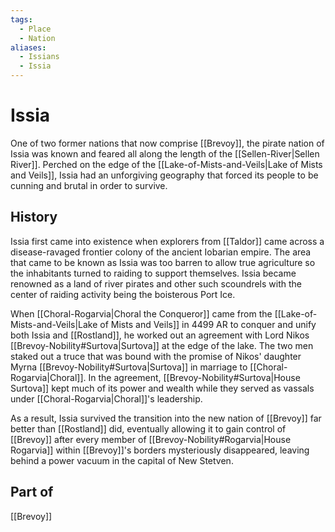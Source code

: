 ```yaml
---
tags:
  - Place
  - Nation
aliases:
  - Issians
  - Issia
---
```

# Issia
One of two former nations that now comprise [[Brevoy]], the pirate nation of Issia was known and feared all along the length of the [[Sellen-River|Sellen River]]. Perched on the edge of the [[Lake-of-Mists-and-Veils|Lake of Mists and Veils]], Issia had an unforgiving geography that forced its people to be cunning and brutal in order to survive.

## History
Issia first came into existence when explorers from [[Taldor]] came across a disease-ravaged frontier colony of the ancient Iobarian empire. The area that came to be known as Issia was too barren to allow true agriculture so the inhabitants turned to raiding to support themselves. Issia became renowned as a land of river pirates and other such scoundrels with the center of raiding activity being the boisterous Port Ice.

When [[Choral-Rogarvia|Choral the Conqueror]] came from the [[Lake-of-Mists-and-Veils|Lake of Mists and Veils]] in 4499 AR to conquer and unify both Issia and [[Rostland]], he worked out an agreement with Lord Nikos [[Brevoy-Nobility#Surtova|Surtova]] at the edge of the lake. The two men staked out a truce that was bound with the promise of Nikos' daughter Myrna [[Brevoy-Nobility#Surtova|Surtova]] in marriage to [[Choral-Rogarvia|Choral]]. In the agreement, [[Brevoy-Nobility#Surtova|House Surtova]] kept much of its power and wealth while they served as vassals under [[Choral-Rogarvia|Choral]]'s leadership.

As a result, Issia survived the transition into the new nation of [[Brevoy]] far better than [[Rostland]] did, eventually allowing it to gain control of [[Brevoy]] after every member of [[Brevoy-Nobility#Rogarvia|House Rogarvia]] within [[Brevoy]]'s borders mysteriously disappeared, leaving behind a power vacuum in the capital of New Stetven.

## Part of
[[Brevoy]]